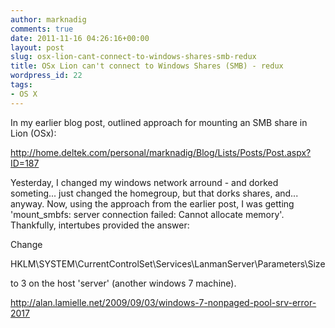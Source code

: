 ```yaml
---
author: marknadig
comments: true
date: 2011-11-16 04:26:16+00:00
layout: post
slug: osx-lion-cant-connect-to-windows-shares-smb-redux
title: OSx Lion can't connect to Windows Shares (SMB) - redux
wordpress_id: 22
tags:
- OS X
---
```


In my earlier blog post, outlined approach for mounting an SMB share in Lion (OSx):  

http://home.deltek.com/personal/marknadig/Blog/Lists/Posts/Post.aspx?ID=187  

  

Yesterday, I changed my windows network arround - and dorked someting... just changed the homegroup, but that dorks shares, and... anyway. Now, using the approach from the earlier post, I was getting 'mount_smbfs: server connection failed: Cannot allocate memory'. Thankfully, intertubes provided the answer:  

  

Change  

HKLM\SYSTEM\CurrentControlSet\Services\LanmanServer\Parameters\Size  

to 3 on the host 'server' (another windows 7 machine).  

  

http://alan.lamielle.net/2009/09/03/windows-7-nonpaged-pool-srv-error-2017
